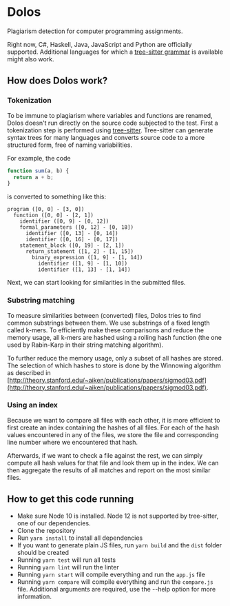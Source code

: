 # Dolos

Plagiarism detection for computer programming assignments.

Right now, C#, Haskell, Java, JavaScript and Python are officially supported. Additional languages for which a [tree-sitter grammar](https://yarnpkg.com/en/packages?q=tree-sitter-) is available might also work.

## How does Dolos work?

### Tokenization

To be immune to plagiarism where variables and functions are renamed, Dolos doesn't run directly on the source code subjected to the test. First a tokenization step is performed using [tree-sitter](http://tree-sitter.github.io/tree-sitter/). Tree-sitter can generate syntax trees for many languages and converts source code to a more structured form, free of naming variabilities.

For example, the code

```javascript
function sum(a, b) {
  return a + b;
}
```

is converted to something like this:

```
program ([0, 0] - [3, 0])
  function ([0, 0] - [2, 1])
    identifier ([0, 9] - [0, 12])
    formal_parameters ([0, 12] - [0, 18])
      identifier ([0, 13] - [0, 14])
      identifier ([0, 16] - [0, 17])
    statement_block ([0, 19] - [2, 1])
      return_statement ([1, 2] - [1, 15])
        binary_expression ([1, 9] - [1, 14])
          identifier ([1, 9] - [1, 10])
          identifier ([1, 13] - [1, 14])
```

Next, we can start looking for similarities in the submitted files.

### Substring matching

To measure similarities between (converted) files, Dolos tries to find common substrings between them.
We use substrings of a fixed length called k-mers. To efficiently make these comparisons and reduce the memory usage, all k-mers are hashed using a rolling hash function (the one used by Rabin-Karp in their string matching algorithm).

To further reduce the memory usage, only a subset of all hashes are stored. The selection of which hashes to store is done by the Winnowing algorithm as described in [http://theory.stanford.edu/~aiken/publications/papers/sigmod03.pdf](http://theory.stanford.edu/~aiken/publications/papers/sigmod03.pdf).

### Using an index

Because we want to compare all files with each other, it is more efficient to first create an index containing the hashes of all files. For each of the hash values encountered in any of the files, we store the file and corresponding line number where we encountered that hash.

Afterwards, if we want to check a file against the rest, we can simply compute all hash values for that file and look them up in the index. We can then aggregate the results of all matches and report on the most similar files.

## How to get this code running

- Make sure Node 10 is installed. Node 12 is not supported by tree-sitter, one of our dependencies.
- Clone the repository
- Run `yarn install` to install all dependencies
- If you want to generate plain JS files, run `yarn build` and the `dist` folder should be created
- Running `yarn test` will run all tests
- Running `yarn lint` will run the linter
- Running `yarn start` will compile everything and run the `app.js` file
- Running `yarn compare` will compile everything and run the `compare.js` file. Additional arguments are required, use the --help option for more information.
